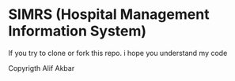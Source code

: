 # SIMRS (Hospital Management Information System)
If you try to clone or fork this repo. i hope you understand my code


Copyrigth Alif Akbar
